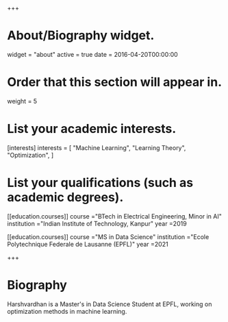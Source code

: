+++
# About/Biography widget.
widget = "about"
active = true
date = 2016-04-20T00:00:00

# Order that this section will appear in.
weight = 5

# List your academic interests.
[interests]
  interests = [
    "Machine Learning",
    "Learning Theory",
    "Optimization",
  ]

# List your qualifications (such as academic degrees).

[[education.courses]]
  course ="BTech in Electrical Engineering, Minor in AI"
  institution ="Indian Institute of Technology, Kanpur"
  year =2019

[[education.courses]]
  course ="MS in Data Science"
  institution ="Ecole Polytechnique Federale de Lausanne (EPFL)"
  year =2021

+++

# Biography

Harshvardhan is a Master's in Data Science Student at EPFL, working on optimization methods in machine learning.
